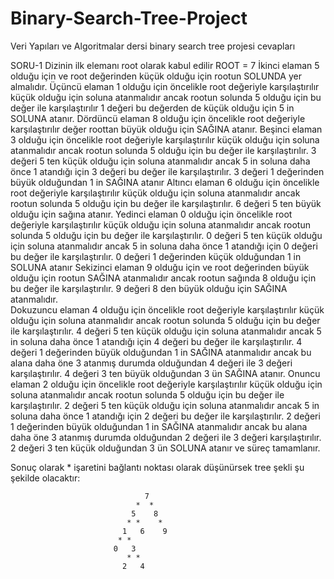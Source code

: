 # Binary-Search-Tree-Project
Veri Yapıları ve Algoritmalar dersi binary search tree projesi cevapları

SORU-1
Dizinin ilk elemanı root olarak kabul edilir ROOT = 7
İkinci elaman 5 olduğu için ve root değerinden küçük olduğu için rootun SOLUNDA yer almalıdır.
Üçüncü elaman 1 olduğu için öncelikle root değeriyle karşılaştırılır küçük olduğu için soluna atanmalıdır ancak rootun solunda 5 olduğu için bu değer ile karşılaştırılır 1 değeri bu değerden de küçük olduğu için 5 in SOLUNA atanır.
Dördüncü elaman 8 olduğu için öncelikle root değeriyle karşılaştırılır değer roottan büyük olduğu için SAĞINA atanır.
Beşinci elaman 3 olduğu için öncelikle root değeriyle karşılaştırılır küçük olduğu için soluna atanmalıdır ancak rootun solunda 5 olduğu için bu değer ile karşılaştırılır. 3 değeri 5 ten küçük olduğu için soluna atanmalıdır ancak 5 in soluna daha önce 1 atandığı için 3 değeri bu değer ile karşılaştırılır. 3 değeri 1 değerinden büyük olduğundan 1 in SAĞINA atanır
Altıncı elaman 6 olduğu için öncelikle root değeriyle karşılaştırılır küçük olduğu için soluna atanmalıdır ancak rootun solunda 5 olduğu için bu değer ile karşılaştırılır. 6 değeri 5 ten büyük olduğu için sağına atanır.
Yedinci elaman 0 olduğu için öncelikle root değeriyle karşılaştırılır küçük olduğu için soluna atanmalıdır ancak rootun solunda 5 olduğu için bu değer ile karşılaştırılır. 0 değeri 5 ten küçük olduğu için soluna atanmalıdır ancak 5 in soluna daha önce 1 atandığı için 0 değeri bu değer ile karşılaştırılır. 0 değeri 1 değerinden küçük olduğundan 1 in SOLUNA atanır
Sekizinci elaman 9 olduğu için ve root değerinden büyük olduğu için rootun SAĞINA atanmalıdır ancak rootun sağında 8 olduğu için bu değer ile karşılaştırılır. 9 değeri 8 den büyük olduğu için SAĞINA atanmalıdır.  
Dokuzuncu elaman 4 olduğu için öncelikle root değeriyle karşılaştırılır küçük olduğu için soluna atanmalıdır ancak rootun solunda 5 olduğu için bu değer ile karşılaştırılır. 4 değeri 5 ten küçük olduğu için soluna atanmalıdır ancak 5 in soluna daha önce 1 atandığı için 4 değeri bu değer ile karşılaştırılır. 4 değeri 1 değerinden büyük olduğundan 1 in SAĞINA atanmalıdır ancak bu alana daha öne 3 atanmış durumda olduğundan 4 değeri ile 3 değeri karşılaştırılır. 4 değeri 3 ten büyük olduğundan 3 ün SAĞINA atanır.
Onuncu elaman 2 olduğu için öncelikle root değeriyle karşılaştırılır küçük olduğu için soluna atanmalıdır ancak rootun solunda 5 olduğu için bu değer ile karşılaştırılır. 2 değeri 5 ten küçük olduğu için soluna atanmalıdır ancak 5 in soluna daha önce 1 atandığı için 2 değeri bu değer ile karşılaştırılır. 2 değeri 1 değerinden büyük olduğundan 1 in SAĞINA atanmalıdır ancak bu alana daha öne 3 atanmış durumda olduğundan 2 değeri ile 3 değeri karşılaştırılır. 2 değeri 3 ten küçük olduğundan 3 ün SOLUNA atanır ve süreç tamamlanır.

Sonuç olarak * işaretini bağlantı noktası olarak düşünürsek tree şekli şu şekilde olacaktır:

                                  7
                                *  *
                               5    8
                              * *    *
                             1   6    9
                            * *
                           0   3
                              * *
                             2   4

